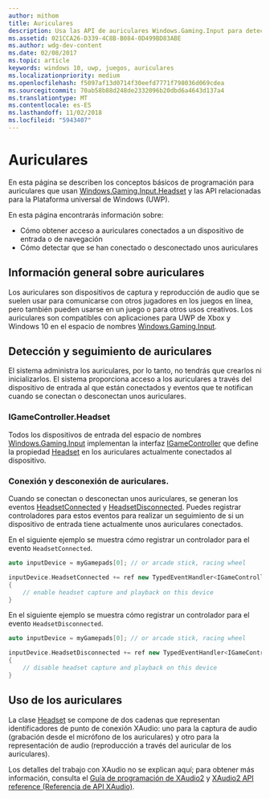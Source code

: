 ```yaml
---
author: mithom
title: Auriculares
description: Usa las API de auriculares Windows.Gaming.Input para detectar los auriculares, capturar la voz del jugador y reproducir audio.
ms.assetid: 021CCA26-D339-4C8B-B084-0D499BD83ABE
ms.author: wdg-dev-content
ms.date: 02/08/2017
ms.topic: article
keywords: windows 10, uwp, juegos, auriculares
ms.localizationpriority: medium
ms.openlocfilehash: f5097af13d0714f30eefd7771f798036d069cdea
ms.sourcegitcommit: 70ab58b88d248de2332096b20dbd6a4643d137a4
ms.translationtype: MT
ms.contentlocale: es-ES
ms.lasthandoff: 11/02/2018
ms.locfileid: "5943407"
---
```

# <a name="headset"></a>Auriculares

En esta página se describen los conceptos básicos de programación para auriculares que usan [Windows.Gaming.Input.Headset][headset] y las API relacionadas para la Plataforma universal de Windows (UWP).

En esta página encontrarás información sobre:
* Cómo obtener acceso a auriculares conectados a un dispositivo de entrada o de navegación
* Cómo detectar que se han conectado o desconectado unos auriculares


## <a name="headset-overview"></a>Información general sobre auriculares

Los auriculares son dispositivos de captura y reproducción de audio que se suelen usar para comunicarse con otros jugadores en los juegos en línea, pero también pueden usarse en un juego o para otros usos creativos. Los auriculares son compatibles con aplicaciones para UWP de Xbox y Windows 10 en el espacio de nombres [Windows.Gaming.Input][].


## <a name="detect-and-track-headsets"></a>Detección y seguimiento de auriculares

El sistema administra los auriculares, por lo tanto, no tendrás que crearlos ni inicializarlos. El sistema proporciona acceso a los auriculares a través del dispositivo de entrada al que están conectados y eventos que te notifican cuando se conectan o desconectan unos auriculares.

### <a name="igamecontrollerheadset"></a>IGameController.Headset

Todos los dispositivos de entrada del espacio de nombres [Windows.Gaming.Input][] implementan la interfaz [IGameController][] que define la propiedad [Headset][igamecontroller.headset] en los auriculares actualmente conectados al dispositivo.

### <a name="connecting-and-disconnecting-headsets"></a>Conexión y desconexión de auriculares.

Cuando se conectan o desconectan unos auriculares, se generan los eventos [HeadsetConnected][igamecontroller.headsetconnected] y [HeadsetDisconnected][igamecontroller.headsetdisconnected]. Puedes registrar controladores para estos eventos para realizar un seguimiento de si un dispositivo de entrada tiene actualmente unos auriculares conectados.

En el siguiente ejemplo se muestra cómo registrar un controlador para el evento `HeadsetConnected`.

```cpp
auto inputDevice = myGamepads[0]; // or arcade stick, racing wheel

inputDevice.HeadsetConnected += ref new TypedEventHandler<IGameController^, Headset^>(IGameController^ device, Headset^ headset)
{
    // enable headset capture and playback on this device
}
```

En el siguiente ejemplo se muestra cómo registrar un controlador para el evento `HeadsetDisconnected`.

```cpp
auto inputDevice = myGamepads[0]; // or arcade stick, racing wheel

inputDevice.HeadsetDisconnected += ref new TypedEventHandler<IGameController^, Headset^>(IGameController^ device, Headset^ headset)
{
    // disable headset capture and playback on this device
}
```

## <a name="using-the-headset"></a>Uso de los auriculares

La clase [Headset][] se compone de dos cadenas que representan identificadores de punto de conexión XAudio: uno para la captura de audio (grabación desde el micrófono de los auriculares) y otro para la representación de audio (reproducción a través del auricular de los auriculares).

Los detalles del trabajo con XAudio no se explican aquí; para obtener más información, consulta el [Guía de programación de XAudio2](https://msdn.microsoft.com/library/windows/desktop/ee415737.aspx) y [XAudio2 API reference (Referencia de API XAudio)](https://msdn.microsoft.com/library/windows/desktop/ee415899.aspx).


[Windows.Gaming.Input]: https://msdn.microsoft.com/library/windows/apps/windows.gaming.input.aspx
[igamecontroller]: https://msdn.microsoft.com/library/windows/apps/windows.gaming.input.igamecontroller.aspx
[igamecontroller.headset]: https://msdn.microsoft.com/library/windows/apps/windows.gaming.input.igamecontroller.headset.aspx
[igamecontroller.headsetconnected]: https://msdn.microsoft.com/library/windows/apps/windows.gaming.input.igamecontroller.headsetconnected.aspx
[igamecontroller.headsetdisconnected]: https://msdn.microsoft.com/library/windows/apps/windows.gaming.input.igamecontroller.headsetdisconnected.aspx
[headset]: https://msdn.microsoft.com/library/windows/apps/windows.gaming.input.headset.aspx
